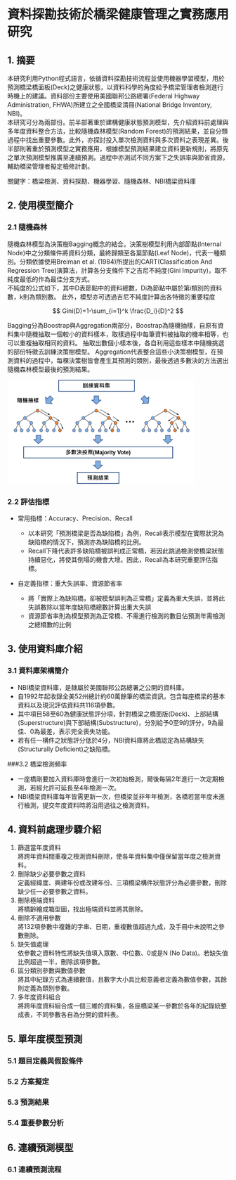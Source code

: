 # 資料探勘技術於橋梁健康管理之實務應用研究

## 1. 摘要
本研究利用Python程式語言，依循資料探勘技術流程並使用機器學習模型，用於預測橋梁橋面板(Deck)之健康狀態，以資料科學的角度給予橋梁管理者檢測進行時機上的建議。資料部份主要使用美國聯邦公路總署(Federal Highway Administration, FHWA)所建立之全國橋梁清冊(National Bridge Inventory, NBI)。  
本研究可分為兩部份。前半部著重於建構健康狀態預測模型，先介紹資料前處理與多年度資料整合方法，比較隨機森林模型(Random Forest)的預測結果，並自分類過程中找出重要參數。此外，亦探討投入單次檢測資料與多次資料之表現差異。後半部則著重於預測模型之實務應用，根據模型預測結果建立資料更新規則，將原先之單次預測模型推廣至連續預測。過程中亦測試不同方案下之失誤率與節省資源，輔助橋梁管理者擬定檢修計劃。  

關鍵字：橋梁檢測、資料探勘、機器學習、隨機森林、NBI橋梁資料庫


## 2. 使用模型簡介
### 2.1 隨機森林
隨機森林模型為決策樹Bagging概念的結合。決策樹模型利用內部節點(Internal Node)中之分類條件將資料分類，最終歸類至各葉節點(Leaf Node)，代表一種類別。分類依據使用Breiman et al. (1984)所提出的CART(Classification And Regression Tree)演算法，計算各分支條件下之吉尼不純度(Gini Impurity)，取不純度最低的作為最佳分支方式。  
不純度的公式如下，其中D表節點中的資料總數，Di為節點中屬於第i類別的資料數，k則為類別數。 此外，模型亦可透過吉尼不純度計算出各特徵的重要程度

$$ Gini(D)=1-\sum_{i=1}^k \frac{D_i}{D}^2 $$

Bagging分為Boostrap與Aggregation兩部分，Boostrap為隨機抽樣，自原有資料集中隨機抽取一個較小的資料樣本，取樣過程中每筆資料被抽取的機率相等，也可以重複抽取相同的資料。
抽取出數個小樣本後，各自利用這些樣本中隨機挑選的部份特徵去訓練決策樹模型。
Aggregation代表整合這些小決策樹模型，在預測資料的過程中，每棵決策樹皆會產生其預測的類別，最後透過多數決的方法選出隨機森林模型最後的預測結果。

![img.png](img.png)

<!--
### 2.2 深度學習：Entity處理層
深度學習模型多以神經網路為基礎，搭配特殊處理層，達到自動汲取資料特徵的效果。本研究使用的特殊處理層為Entity Embeddings，為一針對類別參數進行轉換的處理層。Entity Embeddings處理將參數中的數值轉換成向量，向量中的數值便可用於表示他們的相似關係。關係較相近的參數彼此間轉換成的向量在空間中也會較靠近，反之則距離較遠。  

下式為參考Lau (2020)文章中所提到向量維度之經驗公式，向量中的數值則與神經網路中之權重相同，可在模型學習的過程中不斷更新。
$$ Vector Size = min(600, 1.5\times round(1.6\times numClass^{0.56}) $$
-->

### 2.2 評估指標
- 常用指標：Accuracy、Precision、Recall
	- 以本研究「預測橋梁是否為缺陷橋」為例，Recall表示模型在實際狀況為缺陷橋的情況下，預測亦為缺陷橋的比例。
	- Recall下降代表許多缺陷橋被誤判成正常橋，若因此跳過檢測使橋梁狀態持續惡化，將使其倒塌的機會大增。因此，Recall為本研究重要評估指標。

- 自定義指標：重大失誤率、資源節省率
	- 將「實際上為缺陷橋，卻被模型誤判為正常橋」定義為重大失誤，並將此失誤數除以當年度缺陷橋總數計算出重大失誤
	- 資源節省率則為模型預測為正常橋、不需進行檢測的數目佔預測年需檢測之總橋數的比例

## 3. 使用資料庫介紹
### 3.1 資料庫架構簡介
- NBI橋梁資料庫，是隸屬於美國聯邦公路總署之公開的資料庫。
- 自1992年起收錄全美52州總計約60萬餘筆的橋梁資訊，包含每座橋梁的基本資料以及現況評估資料共116項參數。
- 其中項目58至60為健康狀態評分項，針對橋梁之橋面版(Deck)、上部結構(Superstructure)與下部結構(Substructure)，分別給予0至9的評分，9為最佳、0為最差，表示完全喪失功能。
- 若有任一構件之狀態評分低於4分，NBI資料庫將此橋認定為結構缺失(Structurally Deficient)之缺陷橋。

###3.2 橋梁檢測頻率
- 一座橋剛要加入資料庫時會進行一次初始檢測，爾後每隔2年進行一次定期檢測，若經允許可延長至4年檢測一次。
- NBI橋梁資料庫每年皆需更新一次，但橋梁並非年年檢測，各橋若當年度未進行檢測，提交年度資料時將沿用過往之檢測資料。

## 4. 資料前處理步驟介紹
1. 篩選當年度資料  
將跨年資料間重複之檢測資料刪除，使各年資料集中僅保留當年度之檢測資料。
2. 刪除缺少必要參數之資料  
定義經緯度、興建年份或改建年份、三項橋梁構件狀態評分為必要參數，刪除缺少任一必要參數之資料。
3. 刪除極端資料  
將橋齡繪成箱型圖，找出極端資料並將其刪除。
4. 刪除不適用參數  
將132項參數中複雜的字串、日期，重複數值超過九成，及手冊中未說明之參數刪除。
5. 缺失值處理  
依參數之資料特性將缺失值填入眾數、中位數、0或是N (No Data)。若缺失值比例超過一半，刪除該項參數。
6. 區分類別參數與數值參數  
將其中紀錄方式為連續數值，且數字大小具比較意義者定義為數值參數，其餘則定義為類別參數。
7.	多年度資料組合  
將跨年度資料組合成一個三維的資料集，各座橋梁某一參數於各年的紀錄統整成表，不同參數各自為分開的資料表。

## 5. 單年度模型預測
### 5.1 題目定義與假設條件
### 5.2 方案擬定
### 5.3 預測結果
### 5.4 重要參數分析

## 6. 連續預測模型
### 6.1 連續預測流程